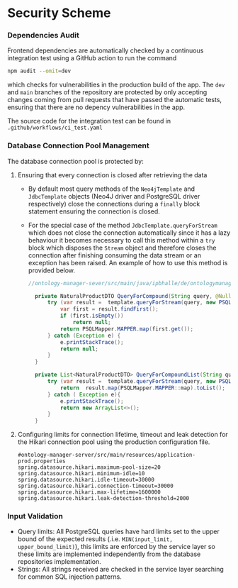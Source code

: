 # Security Scheme

### Dependencies Audit

Frontend dependencies are automatically checked by a continuous integration test using a GitHub action to run the command

```bash
npm audit --omit=dev
```

which checks for vulnerabilities in the production build of the app. The `dev` and `main` branches of the repository are protected by only accepting changes coming from pull requests that have passed the automatic tests, ensuring that there are no depency vulnerabilities in the app.

The source code for the integration test can be found in `.github/workflows/ci_test.yaml`

### Database Connection Pool Management

The database connection pool is protected by:

1. Ensuring that every connection is closed after retrieving the data

   - By default most query methods of the `Neo4jTemplate` and `JdbcTemplate` objects (Neo4J driver and PostgreSQL driver respectively) close the connections during a `finally` block statement ensuring the connection is closed.

   - For the special case of the method `JdbcTemplate.queryForStream` which does not close the connection automatically since it has a lazy behaviour it becomes necessary to call this method within a `try` block which disposes the `Stream` object and therefore closes the connection after finishing consuming the data stream or an exception has been raised. An example of how to use this method is provided below.

     ```java
     //ontology-manager-sever/src/main/java/ipbhalle/de/ontologymanagerserver/postgre/repositories/PSQLNaturalProductRepository.java
     
       private NaturalProductDTO QueryForCompound(String query, @Nullable Object... args) {
           try (var result =  template.queryForStream(query, new PSQLNaturalProductRowMapper(), args)){
               var first = result.findFirst();
               if (first.isEmpty())
                   return null;
               return PSQLMapper.MAPPER.map(first.get());
           } catch (Exception e) {
               e.printStackTrace();
               return null;
           }
       }
     
       private List<NaturalProductDTO> QueryForCompoundList(String query, @Nullable Object... args){
           try (var result =  template.queryForStream(query, new PSQLNaturalProductRowMapper(), args)){
               return  result.map(PSQLMapper.MAPPER::map).toList();
           } catch ( Exception e){
               e.printStackTrace();
               return new ArrayList<>();
           }
       }
     ```

2. Configuring limits for connection lifetime, timeout and leak detection for the Hikari connection pool using the production configuration file.

   ```properties
   #ontology-manager-server/src/main/resources/application-prod.properties
   spring.datasource.hikari.maximum-pool-size=20
   spring.datasource.hikari.minimum-idle=10
   spring.datasource.hikari.idle-timeout=30000
   spring.datasource.hikari.connection-timeout=30000
   spring.datasource.hikari.max-lifetime=1600000
   spring.datasource.hikari.leak-detection-threshold=2000
   ```

### Input Validation

- Query limits: All PostgreSQL queries have hard limits set to the upper bound of the expected results (.i.e. `MIN(input_limit, upper_bound_limit)`), this limits are enforced by the service layer so these limits are implemented independently from the database repositories implementation.
- Strings: All strings received are checked in the service layer searching for common SQL injection patterns.







